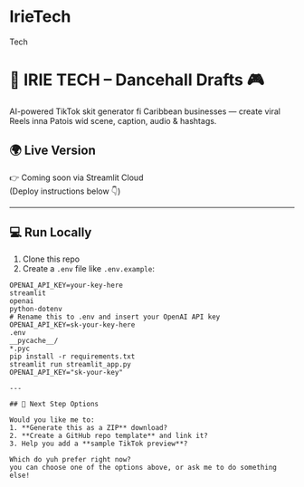 # IrieTech
Tech
# 🌿 IRIE TECH – Dancehall Drafts 🎮

AI-powered TikTok skit generator fi Caribbean businesses — create viral Reels inna Patois wid scene, caption, audio & hashtags.

## 🌍 Live Version

👉 Coming soon via Streamlit Cloud  
(Deploy instructions below 👇)

---

## 💻 Run Locally

1. Clone this repo  
2. Create a `.env` file like `.env.example`:

```env
OPENAI_API_KEY=your-key-here
streamlit
openai
python-dotenv
# Rename this to .env and insert your OpenAI API key
OPENAI_API_KEY=sk-your-key-here
.env
__pycache__/
*.pyc
pip install -r requirements.txt
streamlit run streamlit_app.py
OPENAI_API_KEY="sk-your-key"

---

## 🧾 Next Step Options

Would you like me to:
1. **Generate this as a ZIP** download?
2. **Create a GitHub repo template** and link it?
3. Help you add a **sample TikTok preview**?

Which do yuh prefer right now?
you can choose one of the options above, or ask me to do something else!
```